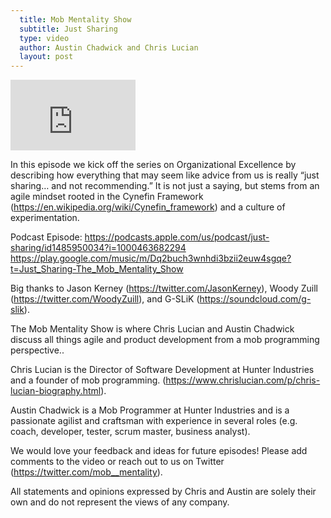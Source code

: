 ```yaml
---
  title: Mob Mentality Show
  subtitle: Just Sharing
  type: video
  author: Austin Chadwick and Chris Lucian
  layout: post
---
```


<iframe width="200" height="113" src="https://www.youtube.com/embed/-Ky60pu5YrE?feature=oembed" frameborder="0" allow="accelerometer; autoplay; clipboard-write; encrypted-media; gyroscope; picture-in-picture; web-share" allowfullscreen title="Just Sharing"></iframe>

In this episode we kick off the series on Organizational Excellence by describing how everything that may seem like advice from us is really “just sharing… and not recommending.” It is not just a saying, but stems from an agile mindset rooted in the Cynefin Framework (https://en.wikipedia.org/wiki/Cynefin_framework) and a culture of experimentation.

Podcast Episode:
https://podcasts.apple.com/us/podcast/just-sharing/id1485950034?i=1000463682294 
https://play.google.com/music/m/Dq2buch3wnhdi3bzii2euw4sgqe?t=Just_Sharing-The_Mob_Mentality_Show 
 
Big thanks to Jason Kerney (https://twitter.com/JasonKerney), Woody Zuill (https://twitter.com/WoodyZuill), and G-SLiK (https://soundcloud.com/g-slik).
 
The Mob Mentality Show is where Chris Lucian and Austin Chadwick discuss all things agile and product development from a mob programming perspective..

Chris Lucian is the Director of Software Development at Hunter Industries and a founder of mob programming. (https://www.chrislucian.com/p/chris-lucian-biography.html).

Austin Chadwick is a Mob Programmer at Hunter Industries and is a passionate agilist and craftsman with experience in several roles (e.g. coach, developer, tester, scrum master, business analyst).

We would love your feedback and ideas for future episodes! Please add comments to the video or reach out to us on Twitter (https://twitter.com/mob__mentality).

All statements and opinions expressed by Chris and Austin are solely their own and do not represent the views of any company.

